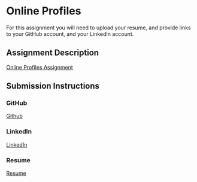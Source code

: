 # Online Profiles
For this assignment you will need to upload your resume, and provide links to your GitHub account, and your LinkedIn account.

## Assignment Description
[Online Profiles Assignment](https://education.launchcode.org/liftoff/assignments/online-profiles/)

## Submission Instructions

### GitHub
[Github](https://github.com/fwr882)

### LinkedIn
[LinkedIn](https://www.linkedin.com/in/fahim-rahman-12217275/)

### Resume
[Resume](https://www.linkedin.com/in/fahim-rahman-12217275/detail/treasury/summary/?entityUrn=urn%3Ali%3Afs_treasuryMedia%3A(ACoAAA_dISoB6wOcn2eeIoXn2XheHV2D5Hrp19A%2C1517950638737))
